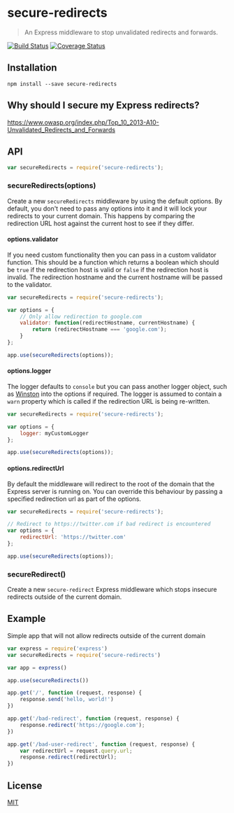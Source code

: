 # secure-redirects

> An Express middleware to stop unvalidated redirects and forwards.

[![Build Status](https://travis-ci.org/MarcL/secure-redirects.svg?branch=master)](https://travis-ci.org/MarcL/secure-redirects)
[![Coverage Status](https://coveralls.io/repos/github/MarcL/secure-redirects/badge.svg?branch=master)](https://coveralls.io/github/MarcL/secure-redirects?branch=master)

## Installation

```
npm install --save secure-redirects
```

## Why should I secure my Express redirects?

https://www.owasp.org/index.php/Top_10_2013-A10-Unvalidated_Redirects_and_Forwards

## API

```js
var secureRedirects = require('secure-redirects');
```

### secureRedirects(options)

Create a new `secureRedirects` middleware by using the default options. By default, you don't need to pass any options into it and it will lock your redirects to your current domain. This happens by comparing the redirection URL host against the current host to see if they differ.

#### options.validator

If you need custom functionality then you can pass in a custom validator function. This should be a function which returns a boolean which should be `true` if the redirection host is valid or `false` if the redirection host is invalid. The redirection hostname and the current hostname will be passed to the validator.

```js
var secureRedirects = require('secure-redirects');

var options = {
    // Only allow redirection to google.com
    validator: function(redirectHostname, currentHostname) {
        return (redirectHostname === 'google.com');
    }
};

app.use(secureRedirects(options));
```

#### options.logger

The logger defaults to `console` but you can pass another logger object, such as [Winston](https://github.com/winstonjs/winston) into the options if required. The logger is assumed to contain a `warn` property which is called if the redirection URL is being re-written.

```js
var secureRedirects = require('secure-redirects');

var options = {
    logger: myCustomLogger
};

app.use(secureRedirects(options));
```

#### options.redirectUrl

By default the middleware will redirect to the root of the domain that the Express server is running on. You can override this behaviour by passing a specified redirection url as part of the options.

```js
var secureRedirects = require('secure-redirects');

// Redirect to https://twitter.com if bad redirect is encountered
var options = {
    redirectUrl: 'https://twitter.com'
};

app.use(secureRedirects(options));
```

### secureRedirect()

Create a new `secure-redirect` Express middleware which stops insecure redirects outside of the current domain.

## Example

Simple app that will not allow redirects outside of the current domain

```js
var express = require('express')
var secureRedirects = require('secure-redirects')

var app = express()

app.use(secureRedirects())

app.get('/', function (request, response) {
    response.send('hello, world!')
})

app.get('/bad-redirect', function (request, response) {
    response.redirect('https://google.com');
})

app.get('/bad-user-redirect', function (request, response) {
    var redirectUrl = request.query.url;
    response.redirect(redirectUrl);
})
```

## License

[MIT](LICENSE)
